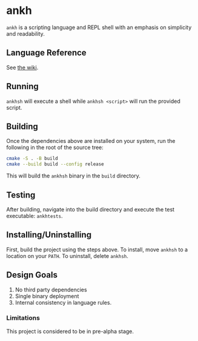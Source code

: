 # ankh

`ankh` is a scripting language and REPL shell with an emphasis on simplicity and readability.

## Language Reference

See [the wiki](https://github.com/tamerfrombk/ankh/wiki/Ankh).

## Running

`ankhsh` will execute a shell while `ankhsh <script>` will run the provided script.

## Building

Once the dependencies above are installed on your system, run the following in the root of the source tree:

```sh
cmake -S . -B build
cmake --build build --config release
```

This will build the `ankhsh` binary in the `build` directory.

## Testing

After building, navigate into the build directory and execute the test executable: `ankhtests`.

## Installing/Uninstalling

First, build the project using the steps above. To install, move `ankhsh` to a location on your `PATH`. To uninstall, delete `ankhsh`.

## Design Goals

1. No third party dependencies
2. Single binary deployment
3. Internal consistency in language rules.

### Limitations

This project is considered to be in pre-alpha stage.
